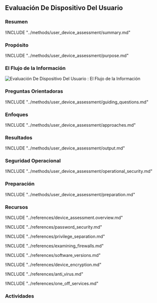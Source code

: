 ## Evaluación De Dispositivo Del Usuario

### Resumen

!INCLUDE "../methods/user_device_assessment/summary.md"

### Propósito

!INCLUDE "../methods/user_device_assessment/purpose.md"

### El Flujo de la Información

![Evaluación De Dispositivo Del Usuario : El Flujo de la Información](images/info_flows/user_device_assessment.svg)

### Preguntas Orientadoras

!INCLUDE "../methods/user_device_assessment/guiding_questions.md"

### Enfoques

!INCLUDE "../methods/user_device_assessment/approaches.md"

### Resultados
!INCLUDE "../methods/user_device_assessment/output.md"

### Seguridad Operacional
!INCLUDE "../methods/user_device_assessment/operational_security.md"

### Preparación
!INCLUDE "../methods/user_device_assessment/preparation.md"




### Recursos
<div class="greybox">
!INCLUDE "../references/device_assessment.overview.md"

!INCLUDE "../references/password_security.md"

!INCLUDE "../references/privilege_separation.md"

!INCLUDE "../references/examining_firewalls.md"

!INCLUDE "../references/software_versions.md"

!INCLUDE "../references/device_encryption.md"

!INCLUDE "../references/anti_virus.md"

!INCLUDE "../references/one_off_services.md"

</div>

### Actividades
